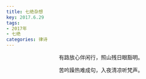```yaml
---
title: 七绝杂想
key: 2017.6.29
tags: 
- 2017年 
- 七绝
categories: 律诗
---
```


<p align="center">有路放心伴闲行，照山残日眼豁明。
</p>
<p align="center">苦吟躁热难成句，入夜清凉听梵声。
</p>
